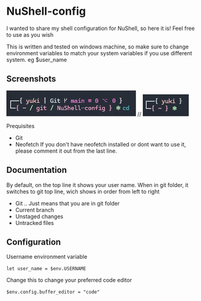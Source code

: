 # NuShell-config

I wanted to share my shell configuration for NuShell, so here it is! Feel free to use as you wish


This is written and tested on windows machine, so make sure to change environment variables to match
your system variables if you use different system. eg $user_name

## Screenshots
![Screenshot with git](./NuShell_screenshots/nushell_example.png) //
![Screenshot without git](./NuShell_screenshots/nushell_example_no_git.png)


Prequisites
- Git
- Neofetch
If you don't have neofetch installed or dont want to use it, please comment it out from the last line.


## Documentation
By default, on the top line it shows your user name.
When in git folder, it switches to git top line, wich shows in order from left to right
- Git .. Just means that you are in git folder
- Current branch
- Unstaged changes
- Untracked files



## Configuration
Username environment variable
```
let user_name = $env.USERNAME
```

Change this to change your preferred code editor
```
$env.config.buffer_editor = "code"
```
